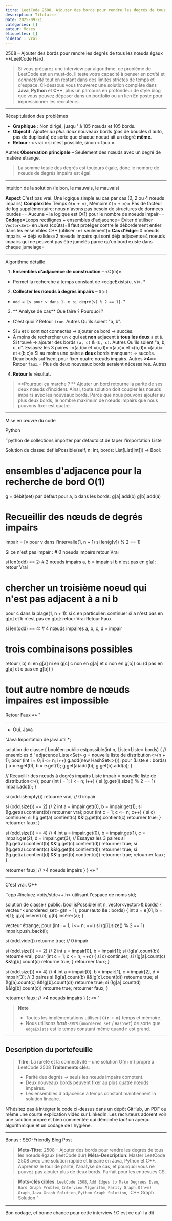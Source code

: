 ```yaml
---
titre: LeetCode 2508. Ajouter des bords pour rendre les degrés de tous les nœuds égaux -
description: Titulaire
Date: 2025-09-21
catégories: []
auteur: Moses
étiquettes: []
hideToc : vrai
---
```

2508 – Ajouter des bords pour rendre les degrés de tous les nœuds égaux
**LeetCode Hard.

> Si vous préparez une interview par algorithme, ce problème de LeetCode est un must‐do.
> Il teste votre capacité à penser en *parité* et *connectivité* tout en restant dans des limites strictes de temps et d'espace.
> Ci-dessous vous trouverez une solution complète dans **Java**, **Python** et **C++**, plus un parcours en profondeur de style blog que vous pouvez déposer dans un portfolio ou un lien En poste pour impressionner les recruteurs.

---

Récapitulation des problèmes

- **Graphique** : Non dirigé, jusqu ' à 105 nœuds et 105 bords.
- **Objectif**: Ajouter *au plus deux* nouveaux bords (pas de boucles d'auto, pas de duplicata) de sorte que chaque noeud ait un degré **même**.
- **Retour** : « vrai » si c'est possible, sinon « faux ».

Autres **Observation principale** – Seulement des nœuds avec un degré de matière étrange.
> La somme totale des degrés est toujours égale, donc le nombre de nœuds de degrés impairs est égal.

---

Intuition de la solution (le bon, le mauvais, le mauvais)

**Aspect**
C'est pas vrai.
Une logique simple au cas par cas (0, 2 ou 4 nœuds impairs)
**Complexité**= Temps `O(n + m)`, Mémoire `O(n + m)`= Pas de facteur de log supplémentaire; nous n'avons pas besoin de structures de données lourdes== Aucune – la logique est O(1) pour le nombre de noeuds impair==
**Codage**=Loops rectilignes + ensembles d'adjacence= Éviter d'utiliser `Vector<Set>` en Java (coûts)=Il faut protéger contre le débordement entier dans les ensembles C++ (utiliser `int` seulement)=
**Cas d'Edge**=0 noeuds impairs → déjà valides=2 noeuds impairs qui sont déjà adjacents=4 noeuds impairs qui ne peuvent pas être jumelés parce qu'un bord existe dans chaque jumelage=

---

Algorithme détaillé

1. **Ensembles d'adjacence de construction** – «O(m)»
* Permet la recherche à temps constant de «edgeExists(u, v)». *

2. **Collecter les nœuds à degrés impairs** – `O(n)`
* `odd = [v pour v dans 1..n si degré(v) % 2 == 1]`. *

3. ** Analyse de cas**
Que faire ? Pourquoi ?
- C'est quoi ?
Retour `true`. Autres
Qu'ils soient "a, b".
* Si `a` et `b` sont *not* connectés → ajouter ce bord → succès.
* À moins de rechercher un `c` qui est **non** adjacent à **tous les deux** `a` et `b`.
Si trouvé → ajouter des bords `(a, c)` & `(b, c)`. Autres
Qu'ils soient "a, b, c, d".
Essayez les 3 paires :
«(a,b)» et «(c,d)»
«(a,c)» et «(b,d)»
«(a,d)» et «(b,c)»
Si au moins une paire a **deux** bords manquant → succès. Deux bords suffisent pour fixer quatre nœuds impairs. Autres
**>4**== Retour `faux`.= Plus de deux nouveaux bords seraient nécessaires. Autres

4. **Retour** le résultat.

> **Pourquoi ça marche ? **
> Ajouter un bord retourne la parité de ses deux nœuds d'incident.
> Ainsi, toute solution doit coupler les nœuds impairs avec les nouveaux bords.
> Parce que nous pouvons ajouter au plus deux bords, le nombre maximum de nœuds impairs que nous pouvons fixer est quatre.

---

Mise en œuvre du code

Python

'`python
de collections importer par défautdict
de taper l'importation Liste

Solution de classe:
def isPossible(self, n: int, bords: List[List[int]]) -> Bool:
# ensembles d'adjacence pour la recherche de bord O(1)
g = débit(set) par défaut
pour a, b dans les bords:
g[a].add(b)
g[b].add(a)

# Recueillir des nœuds de degrés impairs
impair = [v pour v dans l'intervalle(1, n + 1) si len(g[v]) % 2 == 1]

Si ce n'est pas impair : # 0 noeuds impairs
retour Vrai

si len(odd) == 2: # 2 nœuds impairs
a, b = impair
si b n'est pas en g[a]:
retour Vrai
# chercher un troisième noeud qui n'est pas adjacent à a ni b
pour c dans la plage(1, n + 1):
si c en particulier: continuer
si a n'est pas en g[c] et b n'est pas en g[c]:
retour Vrai
Retour Faux

si len(odd) == 4: # 4 nœuds impaires
a, b, c, d = impair
# trois combinaisons possibles
retour (
b) ni en g[a] ni en g[c]
c non en g[a] et d non en g[b]) ou
(d pas en g[a] et c pas en g[b])
)

# tout autre nombre de nœuds impaires est impossible
Retour Faux
«» "

---

- Oui. Java

"Java
Importation de java.util.*;

solution de classe {
booléen public estpossible(int n, Liste<Liste<entier>> bords) {
// ensembles d ' adjacence
Liste<Set<Integer>> g = nouvelle liste de distribution<>(n + 1);
pour (int i = 0; i <= n; i++) g.add(new HashSet<>());
pour (Liste <entier> e : bords) {
a = e.get(0), b = e.get(1);
g.get(a)add(b);
g.get(b).add(a);
}

// Recueillir des nœuds à degrés impairs
Liste<entier> impair = nouvelle liste de distribution<>();
pour (int i = 1; i <= n; i++) {
si (g.get(i).size() % 2 == 1) impair.add(i);
}

si (odd.isEmpty()) retourne vrai; // 0 impair

si (odd.size()) == 2) {/ 2
int a = impair.get(0), b = impair.get(1);
si (!g.get(a).contient(b)) retourner vrai;
pour (int c = 1; c <= n; c++) {
si c) continuer;
si (!g.get(a).contient(c) &&!g.get(b).contient(c) retourner true;
}
retourner faux;
}

si (odd.size()) == 4) {/ 4
int a = impair.get(0), b = impair.get(1),
c = impair.get(2), d = impair.get(3);
// Essayez les 3 paires
si (!g.get(a).contient(b) &&!g.get(c).contient(d)) retourner true;
si (!g.get(a).contient(c) &&!g.get(b).contient(d)) retourner true;
si (!g.get(a).contient(d) &&!g.get(b).contient(c)) retourner true;
retourner faux;
}

retourner faux; // >4 noeuds impairs
}
}
«» "

---

C'est vrai. C++

'`cpp
#incluez <bits/stdc++.h>
utilisant l'espace de noms std;

solution de classe {
public:
bool isPossible(int n, vector<vector<int>>& bords) {
vecteur <unordered_set<int>> g(n + 1);
pour (auto &e : bords) {
int a = e[0], b = e[1];
g[a].insérer(b);
g[b].insérer(a);
}

vecteur <int> étrange;
pour (int i = 1; i <= n; ++i)
si (g[i].size() % 2 == 1) impair.push_back(i);

si (odd.vide()) retourne true; // 0 impair

si (odd.size()) == 2) {/ 2
int a = impair[0], b = impair[1];
si (!g[a].count(b)) retourne vrai;
pour (int c = 1; c <= n; ++c) {
si c) continuer;
si (!g[a].count(c) &&!g[b].count(c) retourne true;
}
retourner faux;
}

si (odd.size()) == 4) {/ 4
int a = impair[0], b = impair[1],
c = impair[2], d = impair[3];
// 3 paires
si (!g[a].count(b) &&!g[c].count(d)) retourne true;
si (!g[a].count(c) &&!g[b].count(d)) retourne true;
si (!g[a].count(d) &&!g[b].count(c)) retourne true;
retourner faux;
}

retourner faux; // >4 noeuds impairs
}
};
«» "

> **Note**
> - Toutes les implémentations utilisent **`O(n + m)`** temps et mémoire.
> - Nous utilisons *hash-sets* (`unordered_set` / `HashSet`) de sorte que `edgeExists` est le temps constant même quand `n` est grand.

---

## Description du portefeuille

> **Titre**: La rareté et la connectivité – une solution O(n+m) propre à LeetCode 2508
> **Traitements clés**:
> * Parité des degrés → seuls les nœuds impairs comptent.
> * Deux nouveaux bords peuvent fixer au plus quatre nœuds impaires.
> * Les ensembles d'adjacence à temps constant maintiennent la solution linéaire.

N'hésitez pas à intégrer le code ci-dessus dans un dépôt GitHub, un PDF ou même une courte explication vidéo sur LinkedIn. Les recruteurs adorent voir une solution propre et bien commentée qui démontre *tant* un aperçu algorithmique et un codage de l'hygiène.

---

Bonus : SEO-Friendly Blog Post

> **Meta-Titre**: 2508 – Ajouter des bords pour rendre les degrés de tous les nœuds égaux (leetCode dur)
> **Méta-Description**:
> Master LeetCode 2508 avec une solution rapide et linéaire en Java, Python et C++.
> Apprenez le tour de parité, l'analyse de cas, et pourquoi vous ne pouvez pas ajouter plus de deux bords.
> Parfait pour les entrevues CS.

> **Mots-clés cibles**:
> `LeetCode 2508`, `Add Edges to Make Degrees Even`, `Hard Graph Problem`, `Interview Algorithm`, `Parity Graph`, `O(n+m) Graph`, `Java Graph Solution`, `Python Graph Solution`, `C++ Graph Solution "

---

Bon codage, et bonne chance pour cette interview ! C'est ce qu'il a dit